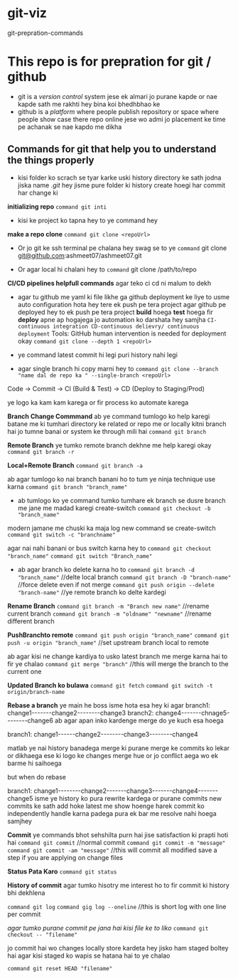 # git-viz
git-prepration-commands


# This repo is for prepration for git / github 


- git is a *version control* system jese ek almari jo purane kapde or nae kapde sath me rakhti hey bina koi bhedhbhao ke 
- github is a *platform* where people publish repository or space where people show case there repo online jese wo admi jo placement ke time pe achanak se nae kapdo me dikha 

## Commands for git that help you to understand the things properly 

- kisi folder ko scrach se tyar karke uski history directory ke sath jodna jiska name *.git* hey jisme pure folder ki history create hoegi har commit har change ki

**initializing repo**
`command git inti `


- kisi ke project ko tapna hey to ye command hey 

**make a repo clone**
`command git clone <repoUrl>`

- Or jo git ke ssh terminal pe chalana hey swag se to ye 
`command` git clone git@github.com:ashmeet07/ashmeet07.git

- Or agar local hi chalani hey to 
`command` git clone /path/to/repo 

**CI/CD pipelines helpfull commands**
agar teko ci cd ni malum to dekh 
- agar tu github me yaml ki file likhe ga github deployment ke liye to usme auto configuration hota hey tere ek push pe tera project agar github pe deployed hey to ek push pe tera project **build** hoega **test** hoega fir **deploy** apne ap hogajega jo automation ko darshata hey samjha
`CI-continuous integration
CD-continuous delievry/ continuous deployment`
Tools: GitHub 
human intervention is needed for deployment okay 
`command git clone --depth 1 <repoUrl> `

- ye command latest commit hi legi puri history nahi legi 

- agar single branch hi copy marni hey to 
`command git clone --branch "name dal de repo ka " --single-branch <repoUrl>`

Code → Commit → CI (Build & Test) → CD (Deploy to Staging/Prod)

ye logo ka kam kam karega or fir process ko automate karega

**Branch Change Commmand**
ab ye command tumlogo ko help karegi batane me ki tumhari directory ke related or repo me or locally kitni branch hai jo tumne banai or system ke through mili hai
`command git branch `

**Remote Branch** 
ye tumko remote branch dekhne me help karegi okay
`command git branch -r`

**Local+Remote Branch**
`command git branch -a`

ab agar tumlogo ko nai branch banani ho to tum ye ninja technique use karna
`command git branch "branch_name"`

- ab tumlogo ko ye command tumko tumhare ek branch se dusre branch me jane me madad karegi create-switch
`command git checkout -b "branch_name"`

modern jamane me chuski ka maja log new command se  create-switch
`command git switch -c "branchname"`

agar nai nahi banani or bus switch karna hey to 
`command git checkout "branch_name"`
`command git switch "Branch_name"`

- ab agar branch ko delete karna ho to 
`command git branch -d "branch_name"` //delte local branch
`command git branch -D "branch-name"` //force delete even if not merge
`command git push origin --delete "branch-name"` //ye remote branch ko delte kardegi 


**Rename Branch**
`command git branch -m "Branch new name"` //rename current branch
`command git branch -m "oldname" "newname"` //rename different branch

**PushBranchto remote**
`command git push origin "branch_name"`
`command git push -u origin "branch_name"` //set upstream branch local to remote


ab agar kisi ne change kardiya to usko latest branch me merge karna hai to fir ye chalao
`command git merge "branch"` //this will merge the branch to the current one 

**Updated Branch ko bulawa** 
`command git fetch`
`command git switch -t origin/branch-name`

**Rebase a branch** 
ye main he boss 
isme hota esa hey ki agar 
branch1: change1-------change2--------change3
branch2: change4-------chnage5--------change6
ab agar apan inko kardenge merge do ye kuch esa hoega 

branch1: change1------change2--------change3--------change4

matlab ye nai history banadega merge ki purane merge ke commits ko lekar or dikhaega ese ki logo ke changes merge hue or jo conflict aega wo ek barme hi saihoega

but when do rebase

branch1: change1--------change2-------change3-------change4-------change5 
isme ye history ko pura rewrite kardega or purane commits new commits ke sath add hoke latest me show hoenge harek commit ko independently handle karna padega pura ek bar me resolve nahi hoega samjhey 


**Commit** 
ye commands bhot sehshilta purn hai jise satisfaction ki prapti hoti hai
`command git commit` //normal commit
`command git commit -m "message"`
`command git commit -am "message"` //this will commit all modified save a step if you are applying on change files 

**Status Pata Karo**
`command git status`


**History of commit**
agar tumko hisotry me interest ho to fir commit ki history bhi dekhlena 

`command git log`
`command gig log --oneline` //this is short log with one line per commit

*agar tumko purane commit pe jana hai kisi file ke to liko*
`command git checkout -- "filename"`

jo commit hai wo changes locally store kardeta hey jisko ham staged boltey hai
agar kisi staged ko wapis se hatana hai to ye chalao

`command git reset HEAD "filename"`



